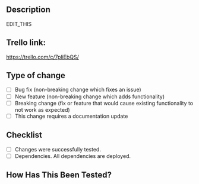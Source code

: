 ## Description

[//]: # (Please inlcude a summary of the change and which issues is fixed. Please also include relavant motivation and context. List any dependencies that are required fo change.)

EDIT_THIS

## Trello link:

https://trello.com/c/7pliEbQS/<Edit-this>

## Type of change

- [ ] Bug fix (non-breaking change which fixes an issue)
- [ ] New feature (non-breaking change which adds functionality)
- [ ] Breaking change (fix or feature that would cause existing functionality to not work as expected)
- [ ] This change requires a documentation update

## Checklist
[//]: # (Go over all the following points, and put an `x` in all the boxes that apply.)
[//]: # (If you're unsure about any of these, don't hesitate to ask.)

- [ ] Changes were successfully tested.
- [ ] Dependencies. All dependencies are deployed.

## How Has This Been Tested?

[//]: # (Please describe the tests that you ran to verify your changes. Provide instructions so we can reproduce. Please also list any relevant details for your test configuration)